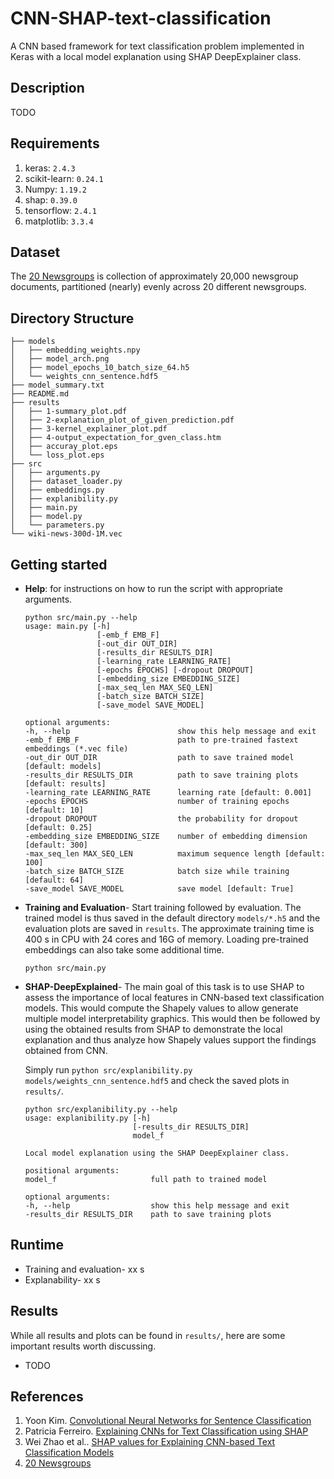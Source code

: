 # CNN-SHAP-text-classification
A CNN based framework for text classification problem implemented in Keras with a local model explanation using SHAP DeepExplainer class.

## Description
TODO


## Requirements
1.  keras: `2.4.3`
2.  scikit-learn: `0.24.1`
3.  Numpy: `1.19.2`
4.  shap: `0.39.0`
5.  tensorflow: `2.4.1`
6.  matplotlib: `3.3.4`


## Dataset
The [20 Newsgroups](http://qwone.com/~jason/20Newsgroups/) is collection of approximately 20,000 newsgroup documents, partitioned (nearly) evenly across 20 different newsgroups.

## Directory Structure
```
├── models
│   ├── embedding_weights.npy
│   ├── model_arch.png
│   ├── model_epochs_10_batch_size_64.h5
│   └── weights_cnn_sentence.hdf5
├── model_summary.txt
├── README.md
├── results
│   ├── 1-summary_plot.pdf
│   ├── 2-explanation_plot_of_given_prediction.pdf
│   ├── 3-kernel_explainer_plot.pdf
│   ├── 4-output_expectation_for_gven_class.htm
│   ├── accuray_plot.eps
│   └── loss_plot.eps
├── src
│   ├── arguments.py
│   ├── dataset_loader.py
│   ├── embeddings.py
│   ├── explanibility.py
│   ├── main.py
│   ├── model.py
│   └── parameters.py
└── wiki-news-300d-1M.vec
```

## Getting started
-   **Help**: for instructions on how to run the script with appropriate arguments.
    ```
    python src/main.py --help
    usage: main.py [-h] 
                    [-emb_f EMB_F] 
                    [-out_dir OUT_DIR] 
                    [-results_dir RESULTS_DIR] 
                    [-learning_rate LEARNING_RATE] 
                    [-epochs EPOCHS] [-dropout DROPOUT] 
                    [-embedding_size EMBEDDING_SIZE] 
                    [-max_seq_len MAX_SEQ_LEN] 
                    [-batch_size BATCH_SIZE]
                    [-save_model SAVE_MODEL]

    optional arguments:
    -h, --help                        show this help message and exit
    -emb_f EMB_F                      path to pre-trained fastext embeddings (*.vec file)
    -out_dir OUT_DIR                  path to save trained model [default: models]
    -results_dir RESULTS_DIR          path to save training plots [default: results]
    -learning_rate LEARNING_RATE      learning rate [default: 0.001]
    -epochs EPOCHS                    number of training epochs [default: 10]
    -dropout DROPOUT                  the probability for dropout [default: 0.25]
    -embedding_size EMBEDDING_SIZE    number of embedding dimension [default: 300]
    -max_seq_len MAX_SEQ_LEN          maximum sequence length [default: 100]
    -batch_size BATCH_SIZE            batch size while training [default: 64]
    -save_model SAVE_MODEL            save model [default: True]

    ```
-   **Training and Evaluation**- Start training followed by evaluation. The trained model is thus saved in the default directory `models/*.h5` and the evaluation plots are saved in `results`. The approximate training time is 400 s in CPU with 24 cores and 16G of memory. Loading pre-trained embeddings can also take some additional time.
    ```
    python src/main.py
    ```
-   **SHAP-DeepExplained**- The main goal of this task is to use SHAP to assess the importance of local features in CNN-based text classification models. This would compute the Shapely values to allow generate multiple model interpretability graphics. This would then be followed by using the obtained results from SHAP to demonstrate the local explanation and thus analyze how Shapely values support the findings obtained from CNN.

    Simply run `python src/explanibility.py models/weights_cnn_sentence.hdf5` and check the saved plots in `results/`.
    ```
    python src/explanibility.py --help
    usage: explanibility.py [-h] 
                            [-results_dir RESULTS_DIR] 
                            model_f

    Local model explanation using the SHAP DeepExplainer class.

    positional arguments:
    model_f                     full path to trained model

    optional arguments:
    -h, --help                  show this help message and exit
    -results_dir RESULTS_DIR    path to save training plots

    ```


## Runtime
-   Training and evaluation- xx s
-   Explanability- xx s


## Results
While all results and plots can be found in `results/`, here are some important results worth discussing.
-   TODO


## References
1.  Yoon Kim. [Convolutional Neural Networks for Sentence Classification](https://arxiv.org/abs/1408.5882)
2.  Patricia Ferreiro. [Explaining CNNs for Text Classification using SHAP](https://www.kaggle.com/patricia92fa/explaining-cnns-for-text-classification-using-shap/comments)
3.  Wei Zhao et al.. [SHAP values for Explaining CNN-based Text Classification Models](https://arxiv.org/abs/2008.11825)
4.  [20 Newsgroups](http://qwone.com/~jason/20Newsgroups/)

